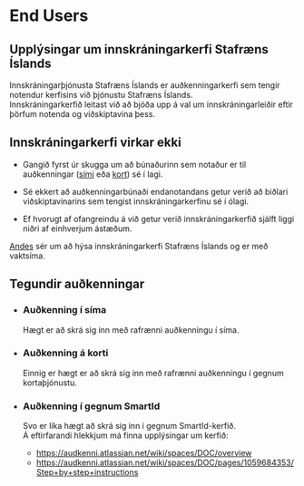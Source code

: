 # End Users

## Upplýsingar um innskráningarkerfi Stafræns Íslands

Innskráningarþjónusta Stafræns Íslands er auðkenningarkerfi sem tengir notendur kerfisins við þjónustu Stafræns Íslands.  
Innskráningarkerfið leitast við að bjóða upp á val um innskráningarleiðir eftir þörfum notenda og viðskiptavina þess.

## Innskráningarkerfi virkar ekki

- Gangið fyrst úr skugga um að búnaðurinn sem notaður er til
  auðkenningar ([sími](../instructions/client/edit/README.md#sim-card) eða
  [kort](../instructions/client/edit/README.md#identity-card)) sé í lagi.

- Sé ekkert að auðkenningarbúnaði endanotandans getur verið að biðlari viðskiptavinarins sem tengist innskráningarkerfinu sé í ólagi.

- Ef hvorugt af ofangreindu á við getur verið innskráningarkerfið sjálft liggi niðri af einhverjum ástæðum.

[Andes](https://andes.is/) sér um að hýsa innskráningarkerfi Stafræns Íslands og er með vaktsíma.

## Tegundir auðkenningar

- ### Auðkenning í síma

  Hægt er að skrá sig inn með rafrænni auðkenningu í síma.

- ### Auðkenning á korti

  Einnig er hægt er að skrá sig inn með rafrænni auðkenningu í gegnum kortaþjónustu.

- ### Auðkenning í gegnum SmartId
  Svo er líka hægt að skrá sig inn í gegnum SmartId-kerfið.  
  Á eftirfarandi hlekkjum má finna upplýsingar um kerfið:
    - https://audkenni.atlassian.net/wiki/spaces/DOC/overview
    - https://audkenni.atlassian.net/wiki/spaces/DOC/pages/1059684353/Step+by+step+instructions
